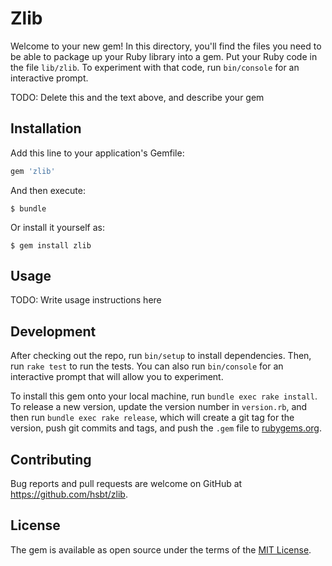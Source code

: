 # Zlib

Welcome to your new gem! In this directory, you'll find the files you need to be able to package up your Ruby library into a gem. Put your Ruby code in the file `lib/zlib`. To experiment with that code, run `bin/console` for an interactive prompt.

TODO: Delete this and the text above, and describe your gem

## Installation

Add this line to your application's Gemfile:

```ruby
gem 'zlib'
```

And then execute:

    $ bundle

Or install it yourself as:

    $ gem install zlib

## Usage

TODO: Write usage instructions here

## Development

After checking out the repo, run `bin/setup` to install dependencies. Then, run `rake test` to run the tests. You can also run `bin/console` for an interactive prompt that will allow you to experiment.

To install this gem onto your local machine, run `bundle exec rake install`. To release a new version, update the version number in `version.rb`, and then run `bundle exec rake release`, which will create a git tag for the version, push git commits and tags, and push the `.gem` file to [rubygems.org](https://rubygems.org).

## Contributing

Bug reports and pull requests are welcome on GitHub at https://github.com/hsbt/zlib.


## License

The gem is available as open source under the terms of the [MIT License](http://opensource.org/licenses/MIT).

